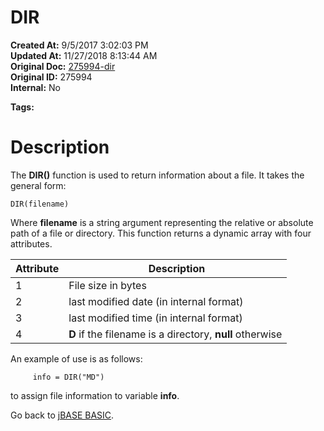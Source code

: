# DIR

**Created At:** 9/5/2017 3:02:03 PM  
**Updated At:** 11/27/2018 8:13:44 AM  
**Original Doc:** [275994-dir](https://docs.jbase.com/36868-jbase-basic/275994-dir)  
**Original ID:** 275994  
**Internal:** No  

**Tags:**
<badge text='file information' vertical='middle' />

# Description

The **DIR()** function is used to return information about a file. It takes the general form:

```
DIR(filename)
```

Where **filename** is a string argument representing the relative or absolute path of a file or directory. This function returns a dynamic array with four attributes.


| Attribute<br> |  Description<br> |
| --- | --- |
| 1 | File size in bytes<br> |
| 2 | last modified date (in internal format)<br> |
| 3 | last modified time (in internal format)<br> |
| 4 | **D** if the filename is a directory, **null** otherwise<br> |




An example of use is as follows:

```
     info = DIR("MD")
```

to assign file information to variable **info**.

Go back to [jBASE BASIC](./../jbase-basic-programmers-reference-guide).


